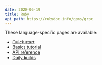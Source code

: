 ```yaml
---
date: 2020-06-19
title: Ruby
api_path: https://rubydoc.info/gems/grpc
---
```


These language-specific pages are available:

- [Quick start](quickstart)
- [Basics tutorial](basics)
- [API reference](api)
- [Daily builds](daily-builds)
